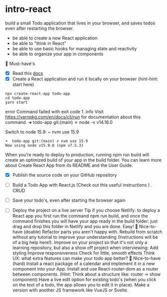# intro-react

build a small Todo application that lives in your browser, and saves todos even after restarting the browser.

- be able to create a new React application
- be able to "think in React"
- be able to use basic hooks for managing state and reactivity
- be able to organize your app in components


🌱 Must-have's
- [x] Read this [docs](https://reactjs.org/docs/create-a-new-react-app.html#create-react-app)
- [x] Create a React application and run it locally on your browser (hint-hint: start here)
```
npx create-react-app todo-app
cd todo-app
yarn start
```

error Command failed with exit code 1.
info Visit https://yarnpkg.com/en/docs/cli/run for documentation about this command.
➜  todo-app git:(main) ✗ node -v
v14.16.0

Switch to node 15.9: ~ nvm use 15.9
```
➜  todo-app git:(main) ✗ nvm use 15.9
Now using node v15.9.0 (npm v7.5.3)
```

When you’re ready to deploy to production, running npm run build will create an optimized build of your app in the build folder. You can learn more about Create React App from its README and the User Guide.

- [x] Publish the source code on your GitHub repository
- [ ] Build a Todo App with React.js (Check out this useful instructions ) . CRUD
- [ ] Save your todo's, even after starting the browser again
- [ ] Deploy the project on a live server Tip if you choose Netlify: to deploy a React app you first run the command npm run build, and once the command finishes you will have your app ready in the build folder: just drag and drop this folder in Netlify and you are done. Easy!
🌼 Nice-to-have (doable)
Refactor parts you aren't happy with.
Rebuild from scratch without any tutorial to improve your understanding (Instructions will be of a big help here!).
Improve on your project so that it's not only a learning repository, but also a show off project when interviewing:
Add styling
Improve responsiveness
Check for little, smooth effects
Think UX: what extra features can make your todo app better?
🌳 Nice-to-have (hard)
Install a react package of a calendar and implement it in a new component into your App.
Install and use React-router-dom as a router between components. (Hint: Think about a structure like: router -> show component)
Have a live edit option for existing todo's (when you click on the text of a todo, the app allows you to edit it in place).
Make a version with another JS framework like VueJS or Svelte.



